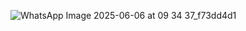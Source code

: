![WhatsApp Image 2025-06-06 at 09 34 37_f73dd4d1](https://github.com/user-attachments/assets/5a17ce0f-e49c-497b-9e00-6114296a11df)
